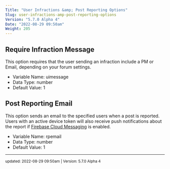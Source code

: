 ```yaml
---
Title: "User Infractions &amp; Post Reporting Options"
Slug: user-infractions-amp-post-reporting-options
Version: "5.7.0 Alpha 4"
Date: "2022-08-29 09:50am"
Weight: 205
---
```



## Require Infraction Message

This option requires that the user sending an infraction include a PM or Email, depending on your forum settings.




- Variable Name: uimessage
- Data Type: number
- Default Value: 1

## Post Reporting Email

This option sends an email to the specified users when a post is reported. <br />
Users with an active device token will also receive push notifications about the report if <a href="admincp/options.php?do=options&amp;dogroup=api">Firebase Cloud Messaging</a> is enabled.




- Variable Name: rpemail
- Data Type: number
- Default Value: 1


<hr>
<small>
updated: 2022-08-29 09:50am | Version: 5.7.0 Alpha 4
</small>